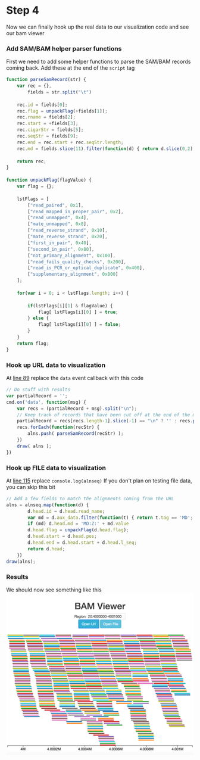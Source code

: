 # Step 4
Now we can finally hook up the real data to our visualization code and see our bam viewer

### Add SAM/BAM helper parser functions
First we need to add some helper functions to parse the SAM/BAM records coming back. Add these at the end of the ```script``` tag
```JavaScript
function parseSamRecord(str) {
    var rec = {},
        fields = str.split("\t")

    rec.id = fields[0];
    rec.flag = unpackFlag(+fields[1]);
    rec.rname = fields[2];
    rec.start = +fields[3];
    rec.cigarStr = fields[5];
    rec.seqStr = fields[9];
    rec.end = rec.start + rec.seqStr.length;
    rec.md = fields.slice(11).filter(function(d) { return d.slice(0,2) == 'MD' })[0];

    return rec;
}

function unpackFlag(flagValue) {
    var flag = {};

    lstFlags = [
        ["read_paired", 0x1],
        ["read_mapped_in_proper_pair", 0x2],
        ["read_unmapped", 0x4],
        ["mate_unmapped", 0x8],
        ["read_reverse_strand", 0x10],
        ["mate_reverse_strand", 0x20],
        ["first_in_pair", 0x40],
        ["second_in_pair", 0x80],
        ["not_primary_alignment", 0x100],
        ["read_fails_quality_checks", 0x200],
        ["read_is_PCR_or_optical_duplicate", 0x400],
        ["supplementary_alignment", 0x800]
    ];

    for(var i = 0; i < lstFlags.length; i++) {

        if(lstFlags[i][1] & flagValue) {
            flag[ lstFlags[i][0] ] = true;
        } else {
            flag[ lstFlags[i][0] ] = false;
        }
    }
    return flag;
}
```

### Hook up URL data to visualization
At [line 89](https://github.com/iobio/example-app/blob/master/step3/app.step3.html#L85) replace the ```data``` event callback with this code
```JavaScript
// Do stuff with results
var partialRecord = '';
cmd.on('data', function(msg) {
    var recs = (partialRecord + msg).split("\n");
	// Keep track of records that have been cut off at the end of the message
    partialRecord = recs[recs.length-1].slice(-1) == "\n" ? '' : recs.pop()
	recs.forEach(function(recStr) {
        alns.push( parseSamRecord(recStr) );
	})
	draw( alns );
})
```

### Hook up FILE data to visualization
At [line 115](https://github.com/iobio/example-app/blob/master/step3/app.step3.html#L115) replace ```console.log(alnseq)```  If you don't plan on testing file data, you can skip this bit
```JavaScript
// Add a few fields to match the alignments coming from the URL
alns = alnseq.map(function(d) {
		d.head.id = d.head.read_name;
		var md = d.aux_data.filter(function(t) { return t.tag == 'MD'; })[0];
		if (md) d.head.md = 'MD:Z:' + md.value
		d.head.flag = unpackFlag(d.head.flag);
		d.head.start = d.head.pos;
		d.head.end = d.head.start + d.head.l_seq;
		return d.head;
	})
draw(alns);
```

### Results
We should now see something like this
![alt text](https://raw.githubusercontent.com/iobio/example-app/master/assets/img/step4.png)
